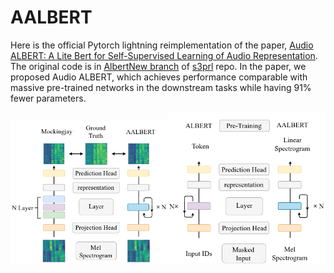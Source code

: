 # AALBERT
Here is the official Pytorch lightning reimplementation of the paper, [Audio ALBERT: A Lite Bert for Self-Supervised Learning of Audio Representation](https://ieeexplore.ieee.org/document/9383575). The original code is in [AlbertNew branch](https://github.com/s3prl/s3prl/tree/AlbertNew) of [s3prl](https://github.com/s3prl/s3prl) repo. In the paper, we proposed Audio ALBERT, which achieves performance comparable with massive pre-trained networks in the downstream tasks while having 91% fewer parameters.

<div style="text-align:center"><img src="model.png" alt="drawing" width="50%"/><img src="albert.png" alt="drawing" width="50%"/></div>